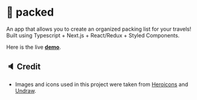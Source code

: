 # 🧳 packed

An app that allows you to create an organized packing list for your travels!\
Built using Typescript + Next.js + React/Redux + Styled Components.

Here is the live **[demo](https://packed-two.vercel.app/)**.

## 🔈 Credit

- Images and icons used in this project were taken from [Heroicons](https://heroicons.com/) and [Undraw](https://undraw.co).
